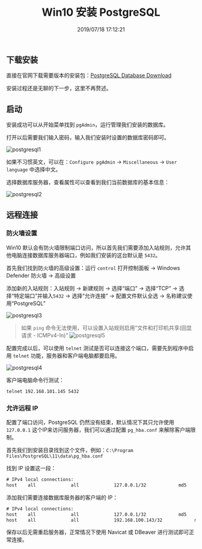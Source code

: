 ﻿---
title: "Win10 安装 PostgreSQL"
date: "2019/07/18 17:12:21"
updated: "2020/02/11 13:56:46"
permalink: "win10-installs-postgresql"
categories:
 - [开发, 数据库, PostgreSQL]
---

## 下载安装

直接在官网下载需要版本的安装包：[PostgreSQL Database Download](https://www.enterprisedb.com/downloads/postgres-postgresql-downloads)

安装过程还是无聊的下一步，这里不再赘述。

## 启动

安装成功可以从开始菜单找到 `pgAdmin`，运行管理我们安装的数据库。

打开以后需要我们输入密码，输入我们安装时设置的数据库密码即可。

![postgresql1](https://hd2y.oss-cn-beijing.aliyuncs.com/postgresql1_1563442901788.png)

如果不习惯英文，可以在：`Configure pgAdmin` -> `Miscellaneous` -> `User language` 中选择中文。

选择数据库服务器，查看属性可以查看到我们当前数据库的基本信息：

![postgresql2](https://hd2y.oss-cn-beijing.aliyuncs.com/postgresql2_1563442901770.png)

## 远程连接

### 防火墙设置

Win10 默认会有防火墙限制端口访问，所以首先我们需要添加入站规则，允许其他电脑连接数据库服务器端口，例如我们安装的这台默认是 `5432`。

首先我们找到防火墙的高级设置：运行 `control` 打开控制面板 -> Windows Defender 防火墙 -> 高级设置

添加新的入站规则：入站规则 -> 新建规则 -> 选择“端口” -> 选择“TCP” -> 选择“特定端口”并输入`5432` -> 选择“允许连接” -> 配置文件默认全选 -> 名称建议使用“PostgreSQL”

![postgresql3](https://hd2y.oss-cn-beijing.aliyuncs.com/postgresql3_1563442901769.png)

> 如果 `ping` 命令无法使用，可以设置入站规则启用“文件和打印机共享(回显请求 - ICMPv4-In)”
> ![postgresql5](https://hd2y.oss-cn-beijing.aliyuncs.com/postgresql5_1563443190959.png)

配置完成以后，可以使用 `telnet` 测试是否可以连接这个端口，需要先到程序中启用 `telnet` 功能，服务器和客户端电脑都要启用。

![postgresql4](https://hd2y.oss-cn-beijing.aliyuncs.com/postgresql4_1563442901769.png)

客户端电脑命令行测试：

```html
telnet 192.168.101.145 5432
```

### 允许远程 IP

配置了端口访问，PostgreSQL 仍然没有结束，默认情况下其只允许使用 `127.0.0.1` 这个IP来访问服务器，我们可以通过配置 `pg_hba.conf` 来解除客户端限制。

首先我们到安装目录找到这个文件，例如：`C:\Program Files\PostgreSQL\11\data\pg_hba.conf`

找到 IP 设置这一段：

```html
# IPv4 local connections:
host    all             all             127.0.0.1/32            md5
```

添加我们需要连接数据库服务器的客户端的 IP：

```html
# IPv4 local connections:
host    all             all             127.0.0.1/32            md5
host    all             all             192.168.100.143/32            md5
```

保存以后无需重启服务器，正常情况下使用 Navicat 或 DBeaver 进行测试即可正常连接。
